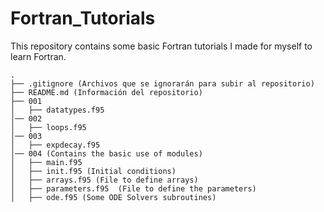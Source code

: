 # Fortran_Tutorials

This repository contains some basic Fortran tutorials I made for myself to learn Fortran. 

```
.
├── .gitignore (Archivos que se ignorarán para subir al repositorio)
├── README.md (Información del repositorio)
├── 001 
│   ├── datatypes.f95
│── 002
│   ├── loops.f95
│── 003
│   ├── expdecay.f95
│── 004 (Contains the basic use of modules)
│   ├── main.f95
│   ├── init.f95 (Initial conditions)
│   ├── arrays.f95 (File to define arrays)
│   ├── parameters.f95  (File to define the parameters)
│   ├── ode.f95 (Some ODE Solvers subroutines)





```
